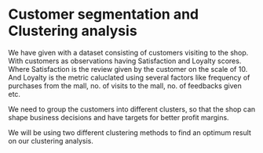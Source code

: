 #  Customer segmentation and Clustering analysis 

We have given with a dataset consisting of customers visiting to the shop. With customers as observations having Satisfaction and Loyalty scores. Where Satisfaction is the review given by the customer on the scale of 10. And Loyalty is the metric caluclated using several factors like frequency of purchases from the mall, no. of visits to the mall, no. of feedbacks given etc.

We need to group the customers into different clusters, so that the shop can shape business decisions and have targets for better profit margins.

We will be using two different clustering methods to find an optimum result on our clustering analysis.

